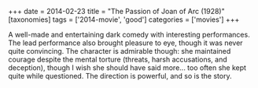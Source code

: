 +++
date = 2014-02-23
title = "The Passion of Joan of Arc (1928)"
[taxonomies]
tags = ['2014-movie', 'good']
categories = ['movies']
+++

A well-made and entertaining dark comedy with interesting performances.
The lead performance also brought pleasure to eye, though it was never
quite convincing. The character is admirable though: she maintained
courage despite the mental torture (threats, harsh accusations, and
deception), though I wish she should have said more... too often she
kept quite while questioned. The direction is powerful, and so is the
story.

